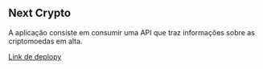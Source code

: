 ## Next Crypto

A aplicação consiste em consumir uma API que traz informações sobre as criptomoedas em alta.

<a href="">Link de deplopy</a>
